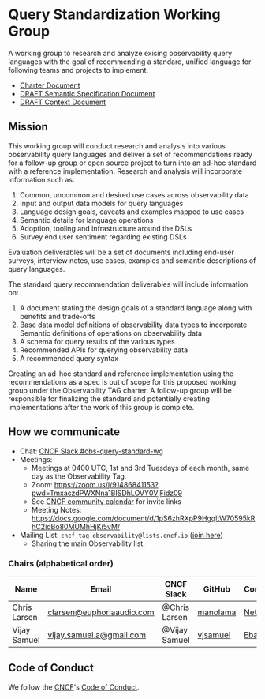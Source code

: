 # Query Standardization Working Group

A working group to research and analyze exising observability query languages with the goal of
recommending a standard, unified language for following teams and projects to implement.

* [Charter Document](https://docs.google.com/document/d/1JRQ4hoLtvWl6NqBu_RN8T7tFaFY5jkzdzsB9H-V370A/edit#)
* [DRAFT Semantic Specification Document](https://docs.google.com/document/d/1KIGkZowg4O9_GaRc8jn29QVpSDUtLlXwXLQY_y8tNXY)
* [DRAFT Context Document](https://docs.google.com/document/d/1A_r7tpLVELIhF1g6xnkmF3RNkX5_XWrSkEU0gKXKIK0)

## Mission

This working group will conduct research and analysis into various observability query languages and 
deliver a set of recommendations ready for a follow-up group or open source project to turn into an 
ad-hoc standard with a reference implementation. Research and analysis will incorporate information 
such as:

1) Common, uncommon and desired use cases across observability data
1) Input and output data models for query languages
1) Language design goals, caveats and examples mapped to use cases
1) Semantic details for language operations
1) Adoption, tooling and infrastructure around the DSLs
1) Survey end user sentiment regarding existing DSLs

Evaluation deliverables will be a set of documents including end-user surveys, interview notes, use 
cases, examples and semantic descriptions of query languages.

The standard query recommendation deliverables will include information on:

1) A document stating the design goals of a standard language along with benefits and trade-offs
1) Base data model definitions of observability data types to incorporate Semantic definitions of 
   operations on observability data
1) A schema for query results of the various types
1) Recommended APIs for querying observability data
1) A recommended query syntax

Creating an ad-hoc standard and reference implementation using the recommendations as a spec is out 
of scope for this proposed working group under the Observability TAG charter. A follow-up group will 
be responsible for finalizing the standard and potentially creating implementations after the work of 
this group is complete.

## How we communicate

* Chat: [CNCF Slack #obs-query-standard-wg](https://slack.cncf.io)
* Meetings:
    * Meetings at 0400 UTC, 1st and 3rd Tuesdays of each month, same day as the Observability Tag.
    * Zoom: https://zoom.us/j/91486841153?pwd=TmxaczdPWXNna1BISDhLOVY0VjFidz09
    * See [CNCF community calendar](https://www.cncf.io/community/calendar/) for invite links
    * Meeting Notes: https://docs.google.com/document/d/1pS6zhRXpP9HgqltW70595kRhC2idBo80MUMhHjKi5vM/
* Mailing List: `cncf-tag-observability@lists.cncf.io` ([join here](https://lists.cncf.io/g/cncf-tag-observability))
    * Sharing the main Observability list.

### Chairs (alphabetical order)

| Name         | Email                     | CNCF Slack    | GitHub     | Company   | Open Source         |
|--------------|---------------------------|---------------|------------|-----------|---------------------|
| Chris Larsen | clarsen@euphoriaaudio.com | @Chris Larsen | [manolama] | [Netflix] | [OpenTSDB], [Atlas] |
| Vijay Samuel | vijay.samuel.a@gmail.com  | @Vijay Samuel | [vjsamuel] | [Ebay]    |                     |

## Code of Conduct

We follow the [CNCF](https://www.cncf.io/)'s 
[Code of Conduct](https://github.com/cncf/foundation/blob/master/code-of-conduct.md).



[manolama]:       https://github.com/manolama
[Netflix]:        https://netflix.com
[OpenTSDB]:       https://github.com/OpenTSDB
[Atlas]:          https://github.com/Netflix/atlas
[vjsamuel]:       https://github.com/vjsamuel
[Ebay]:           https://www.ebay.com